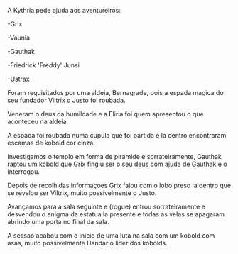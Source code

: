 A Kythria pede ajuda aos aventureiros:

-Grix

-Vaunia

-Gauthak

-Friedrick 'Freddy' Junsi

-Ustrax

Foram requisitados por uma aldeia, Bernagrade, pois a espada magica do seu
fundador Viltrix o Justo foi roubada.

Veneram o deus da humildade e a Eliria foi quem apresentou o que aconteceu na
aldeia.

A espada foi roubada numa cupula que foi partida e la dentro encontraram
escamas de kobold cor cinza.

Investigamos o templo em forma de piramide e sorrateiramente, Gauthak raptou
um kobold que Grix fingiu ser o seu deus com ajuda de Gauthak e o interrogou.

Depois de recolhidas informaçoes Grix falou com o lobo preso la dentro que se
revelou ser Viltrix, muito possivelmente o Justo.

Avançamos para a sala seguinte e (rogue) entrou sorrateiramente e desvendou o
enigma da estatua la presente e todas as velas se apagaram abrindo uma porta
no final da sala.

A sessao acabou com o inicio de uma luta na sala com um kobold com asas, muito
possivelmente Dandar o lider dos kobolds.

